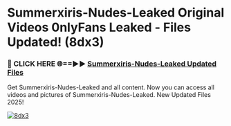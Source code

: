 # Summerxiris-Nudes-Leaked Original Videos 0nlyFans Leaked - Files Updated! (8dx3)

<h3>🔴 CLICK HERE 🌐==►► <a href="https://tinyurl.com/4mcuefdz" rel="nofollow">Summerxiris-Nudes-Leaked Updated Files</a></h3>

Get Summerxiris-Nudes-Leaked and all content. Now you can access all videos and pictures of Summerxiris-Nudes-Leaked. New Updated Files 2025!

[![8dx3](https://i.imgur.com/StAQSOY.gif)](https://tinyurl.com/4mcuefdz)
